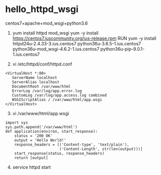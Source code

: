# hello_httpd_wsgi

centos7+apache+mod_wsgi+python3.6

1. yum install httpd mod_wsgi
yum -y install https://centos7.iuscommunity.org/ius-release.rpm
RUN yum -y install httpd24u-2.4.33-3.ius.centos7 python36u-3.6.5-1.ius.centos7 python36u-mod_wsgi-4.6.2-1.ius.centos7 python36u-pip-9.0.1-1.ius.centos7

2. vi /etc/httpd/conf/httpd.conf
```
<VirtualHost *:80>
   ServerName localhost
   ServerAlias localhost
   DocumentRoot /var/www/html
   ErrorLog /var/log/app.error.log
   CustomLog /var/log/app.access.log combined
   WSGIScriptAlias / /var/www/html/app.wsgi
</VirtualHost>
```

3. vi /var/www/html/app.wsgi
```
import sys
sys.path.append('/var/www/html')
def application(environ, start_response):
    status = '200 OK'
    output = 'Hello World!'
    response_headers = [('Content-type', 'text/plain'),
                        ('Content-Length', str(len(output)))]
    start_response(status, response_headers)
    return [output]
```

4. service httpd start
